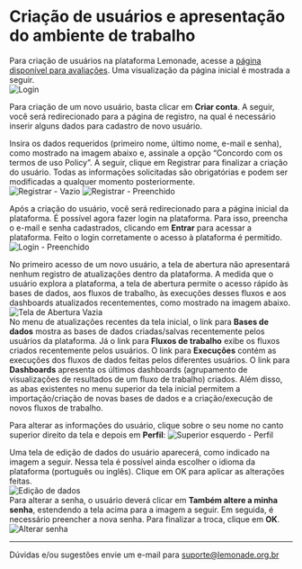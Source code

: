 # Criação de usuários e apresentação do ambiente de trabalho
Para criação de usuários na plataforma Lemonade, acesse a [página disponível para avaliações][2]. Uma visualização da página inicial é mostrada a seguir. \
![Login](/img/spark/documentacao-geral/utilizacao-basica-da-plataforma-lemonade/image95.png)

Para criação de um novo usuário, basta clicar em **Criar conta**. A seguir, você será redirecionado para a página de registro, na qual é necessário inserir alguns dados para cadastro de novo usuário.

Insira os dados requeridos (primeiro nome, último nome, e-mail e senha), como mostrado na imagem abaixo e, assinale a opção “Concordo com os termos de uso Policy”. A seguir, clique em Registrar para finalizar a criação do usuário. Todas as informações solicitadas são obrigatórias e podem ser modificadas a qualquer momento posteriormente.\
![Registrar - Vazio](/img/spark/documentacao-geral/utilizacao-basica-da-plataforma-lemonade/image71.png)
![Registrar - Preenchido](/img/spark/documentacao-geral/utilizacao-basica-da-plataforma-lemonade/image32.png)

Após a criação do usuário, você será redirecionado para a página inicial da plataforma. É possível agora fazer login na plataforma. Para isso, preencha o e-mail e senha cadastrados, clicando em **Entrar** para acessar a plataforma. Feito o login corretamente o acesso à plataforma é permitido. \
![Login - Preenchido](/img/spark/documentacao-geral/utilizacao-basica-da-plataforma-lemonade/image47.png)

No primeiro acesso de um novo usuário, a tela de abertura não apresentará nenhum registro de atualizações dentro da plataforma. A medida que o usuário explora a plataforma, a tela de abertura permite o acesso rápido às bases de dados, aos fluxos de trabalho, às execuções desses fluxos e aos dashboards atualizados recentementes, como mostrado na imagem abaixo.\
![Tela de Abertura Vazia](/img/spark/documentacao-geral/utilizacao-basica-da-plataforma-lemonade/image3.png)\
No menu de atualizações recentes da tela inicial, o link para **Bases de dados** mostra as bases de dados criadas/salvas recentemente pelos usuários da plataforma. Já o link para **Fluxos de trabalho** exibe os fluxos criados recentemente pelos usuários. O link para **Execuções** contém as execuções dos fluxos de dados feitas pelos diferentes usuários. O link para **Dashboards** apresenta os últimos dashboards (agrupamento de visualizações de resultados de um fluxo de trabalho) criados.  Além disso, as abas existentes no menu superior da tela inicial permitem a importação/criação de novas bases de dados e a criação/execução de novos fluxos de trabalho.

Para alterar as informações do usuário, clique sobre o seu nome no canto superior direito da tela e depois em **Perfil**:
![Superior esquerdo - Perfil](/img/spark/documentacao-geral/utilizacao-basica-da-plataforma-lemonade/image25.png)

Uma tela de edição de dados do usuário aparecerá, como indicado na imagem a seguir. Nessa tela é possível ainda escolher o idioma da plataforma (português ou inglês). Clique em OK para aplicar as alterações feitas. \
![Edição de dados](/img/spark/documentacao-geral/utilizacao-basica-da-plataforma-lemonade/image40.png)\
Para alterar a senha, o usuário deverá clicar em **Também altere a minha senha**, estendendo a tela acima para a imagem a seguir. Em seguida, é necessário  preencher a  nova senha. Para finalizar a troca, clique em **OK**.\
![Alterar senha](/img/spark/documentacao-geral/utilizacao-basica-da-plataforma-lemonade/image90.png)

-----
Dúvidas e/ou sugestões envie um e-mail para suporte@lemonade.org.br


[1]: https://www.lemonade.org.br/
[2]: https://icd.ctweb.inweb.org.br/
[3]: /pt-br/spark/base-de-dados/#iris
[4]: https://archive.ics.uci.edu/ml/machine-learning-databases/iris/iris.data
[5]: https://archive.ics.uci.edu/ml/machine-learning-databases/iris/iris.data
[6]: http://archive.ics.uci.edu/ml/datasets/Iris?ref=datanews.io
[7]: /pt-br/spark/entrada-e-saida/ler-dados.html
[8]: /pt-br/spark/documentacao-geral/aba-aparencia.html
[9]: /pt-br/spark/documentacao-geral/aba-resultados.html
[10]: /pt-br/spark/visualizacao-de-dados/sumario-estatistico.html
[11]: https://spark.apache.org/
[12]: /pt-br/spark/pre-processamento-de-dados/representacao-de-atributos-converter-categorico-para-numerico.html
[13]: /pt-br/spark/aprendizado-de-maquina/classificacao-arvore-de-decisao.html
[14]: /pt-br/spark/pre-processamento-de-dados/amostragem-divisao-percentual.html
[15]: /pt-br/spark/modelo-e-avaliacao/aplicar-modelo.html
[16]: /pt-br/spark/modelo-e-avaliacao/avaliar-modelo.html
[17]: /pt-br/spark/visualizacao-de-dados/grafico-de-area.html
[18]: /pt-br/spark/visualizacao-de-dados/grafico-de-barra.html
[19]: /pt-br/spark/visualizacao-de-dados/grafico-de-dispersao.html
[20]: /pt-br/spark/visualizacao-de-dados/grafico-de-linha.html
[21]: /pt-br/spark/visualizacao-de-dados/grafico-de-pizza.html
[22]: /pt-br/spark/visualizacao-de-dados/grafico-de-rosca.html
[23]: /pt-br/spark/visualizacao-de-dados/publicar-como-dashboard.html
[24]: /pt-br/spark/visualizacao-de-dados/sumario-estatistico.html
[25]: /pt-br/spark/visualizacao-de-dados/mapa.html
[26]: /pt-br/spark/visualizacao-de-dados/tabela.html
[27]: https://www.kaggle.com/c/titanic